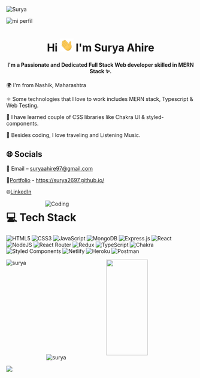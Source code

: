 

<p align="left"> <img src="https://komarev.com/ghpvc/?username=surya2697&label=Profile%20views&color=0e75b6&style=flat" alt="Surya" /> </p>

![mi perfil](https://res.cloudinary.com/superfolio/image/upload/v1620689979/68747470733a2f2f692e70696e696d672e636f6d2f6f726967696e616c732f63362f33332f63322f63363333633230656465383266306530636564376435373064626533613166332e676966_yjuh2s.gif)

<h1 align="center">Hi <img src="https://raw.githubusercontent.com/ABSphreak/ABSphreak/master/gifs/Hi.gif" width="35"> I'm Surya Ahire </h1>
<h4 align="center">I'm a Passionate and Dedicated Full Stack Web developer skilled in MERN Stack ✨. </h4>

🌍 I'm from Nashik, Maharashtra

⚛️ Some technologies that I love to work includes MERN stack, Typescript & Web Testing.

🚀 I have learned couple of CSS libraries like Chakra UI & styled-components.

🚀 Besides coding, I love traveling and Listening Music.

## 🌐 Socials

📧 Email – suryaahire97@gmail.com

💼<a href="https://surya2697.github.io/" target="_blank">Portfolio</a> - https://surya2697.github.io/

🌐<a href="https://www.linkedin.com/in/surya-ahire-36541819b/" target="_blank" >LinkedIn</a>

<img align="right" alt="Coding" width="400" src="https://media0.giphy.com/media/hpXdHPfFI5wTABdDx9/200.webp?cid=ecf05e47hnwrvx0r73dh20fctqpt9s9he8eyh51lflx0z9aw&rid=200.webp&ct=g " />

# 💻 Tech Stack
![HTML5](https://img.shields.io/badge/html5-%23E34F26.svg?style=for-the-badge&logo=html5&logoColor=white) 
![CSS3](https://img.shields.io/badge/css3-%231572B6.svg?style=for-the-badge&logo=css3&logoColor=white) 
![JavaScript](https://img.shields.io/badge/javascript-%23323330.svg?style=for-the-badge&logo=javascript&logoColor=%23F7DF1E) 
![MongoDB](https://img.shields.io/badge/MongoDB-%234ea94b.svg?style=for-the-badge&logo=mongodb&logoColor=white) 
![Express.js](https://img.shields.io/badge/express.js-%23404d59.svg?style=for-the-badge&logo=express&logoColor=%2361DAFB) 
![React](https://img.shields.io/badge/react-%2320232a.svg?style=for-the-badge&logo=react&logoColor=%2361DAFB) 
![NodeJS](https://img.shields.io/badge/node.js-6DA55F?style=for-the-badge&logo=node.js&logoColor=white) 
![React Router](https://img.shields.io/badge/React_Router-CA4245?style=for-the-badge&logo=react-router&logoColor=white) 
![Redux](https://img.shields.io/badge/redux-%23593d88.svg?style=for-the-badge&logo=redux&logoColor=white) 
![TypeScript](https://img.shields.io/badge/typescript-%23007ACC.svg?style=for-the-badge&logo=typescript&logoColor=white)
![Chakra](https://img.shields.io/badge/chakra-%234ED1C5.svg?style=for-the-badge&logo=chakraui&logoColor=white) 
![Styled Components](https://img.shields.io/badge/styled--components-DB7093?style=for-the-badge&logo=styled-components&logoColor=white) 
![Netlify](https://img.shields.io/badge/netlify-%23000000.svg?style=for-the-badge&logo=netlify&logoColor=#00C7B7) 
![Heroku](https://img.shields.io/badge/heroku-%23430098.svg?style=for-the-badge&logo=heroku&logoColor=white) 
![Postman](https://img.shields.io/badge/Postman-FF6C37?style=for-the-badge&logo=postman&logoColor=white)

<div display="flex">
   <img align="left" src="https://github-readme-streak-stats.herokuapp.com?user=surya2697&theme=tokyonight&border_radius=10" alt="surya" height="250px" width="47%" />
  <img align="right" src="https://github-readme-stats.vercel.app/api?username=surya2697&show_icons=true&theme=tokyonight&border_radus=10" height="255px" width="47%"/>
</div>
  
<div align="center">
  <img align="center" src="https://github-readme-stats.vercel.app/api/top-langs?username=surya2697&show_icons=true&locale=en&layout=compact" alt="surya" />
</div>



![](./profile-3d-contrib/profile-night-green.svg)

